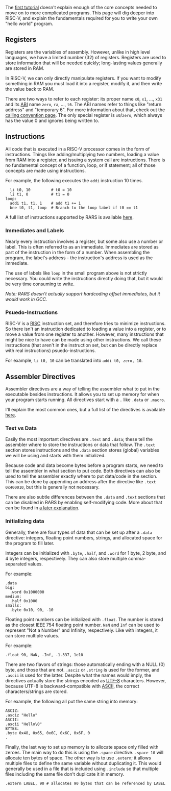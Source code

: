 The [first tutorial](Creating-Hello-World) doesn't explain enough of the core concepts needed to move on to more complicated programs. This page will dig deeper into RISC-V, and explain the fundamentals required for you to write your own "hello world" program.

## Registers

Registers are the variables of assembly. However, unlike in high level languages, we have a limited number (32) of registers. Registers are used to store information that will be needed quickly; long-lasting values generally are stored in RAM. 

In RISC-V, we can only directly manipulate registers. If you want to modify something in RAM you must load it into a register, modify it, and then write the value back to RAM.

There are two ways to refer to each register: its proper name `x0`, `x1`, ..., `x31` and its [ABI](https://en.wikipedia.org/wiki/Application_binary_interface) name `zero`, `ra`, ..., `t6`. The ABI names refer to things like "return address" and "temporary 6". For more information about that, check out the [calling convention page](Calling-Convention). The only special register is `x0`/`zero`, which always has the value 0 and ignores being written to.

## Instructions

All code that is executed in a RISC-V processor comes in the form of instructions. Things like adding/multiplying two numbers, loading a value from RAM into a register, and issuing a system call are instructions. There is no fundamental concept of a function, loop, or if statement; all of those concepts are made using instructions. 

For example, the following executes the `addi` instruction 10 times.

```
  li t0, 10         # t0 = 10
  li t1, 0          # t1 = 0
loop:
  addi t1, t1, 1    # add t1 += 1
  bne t0, t1, loop  # Branch to the loop label if t0 == t1 
```

A full list of instructions supported by RARS is available [here](Supported-Instructions).

### Immediates and Labels

Nearly every instruction involves a register, but some also use a number or label. This is often referred to as an immediate. Immediates are stored as part of the instruction in the form of a number. When assembling the program, the label's address - the instruction's address is used as the immediate.  

The use of labels like `loop` in the small program above is not strictly necessary. You could write the instructions directly doing that, but it would be very time consuming to write. 

_Note: RARS doesn't actually support hardcoding offset immediates, but it would work in GCC._

### Psuedo-Instructions

RISC-V is a [RISC](https://en.wikipedia.org/wiki/Reduced_instruction_set_computer) instruction set, and therefore tries to minimize instructions. So there isn't an instruction dedicated to loading a value into a register, or to move a value from one register to another. However, many instructions that might be nice to have can be made using other instructions. We call these instructions (that aren't in the instruction set, but can be directly replace with real instructions) psuedo-instructions.

For example, `li t0, 10` can be translated into `addi t0, zero, 10`.

## Assembler Directives 

Assembler directives are a way of telling the assembler what to put in the executable besides instructions. It allows you to set up memory for when your program starts running. All directives start with a `.` like `.data` or `.macro`.   

I'll explain the most common ones, but a full list of the directives is available [here](Assembler-Directives).

### Text vs Data

Easily the most important directives are `.text` and `.data`; these tell the assembler where to store the instructions or data that follow. The `.text` section stores instructions and the `.data` section stores (global) variables we will be using and starts with them initialized.

Because code and data become bytes before a program starts, we need to tell the assembler in what section to put code. Both directives can also be used to tell the assembler exactly where to put data/code in the section. This can be done by appending an address after the directive like `.text 0x400010`, but this is generally not necessary.  

There are also subtle differences between the `.data` and `.text` sections that can be disabled in RARS by enabling self-modifying code. More about that can be found in [a later explanation](Sections-and-Permissions).

### Initializing data

Generally, there are four types of data that can be set up after a `.data` directive: integers, floating point numbers, strings, and allocated space for the program to fill later.

Integers can be initialized with `.byte`, `.half`, and `.word` for 1 byte, 2 byte, and 4 byte integers, respectively. They can also store multiple comma-separated values.

For example:
```
.data
big:
  .word 0x1000000
medium:
  .half 0x1000
smalls:
  .byte 0x10, 90, -10
```

Floating point numbers can be initialized with `.float`. The number is stored as the closest IEEE 754 floating point number. `NaN` and `Inf` can be used to represent "Not a Number" and Infinity, respectively. Like with integers, it can store multiple values.

For example:
```
.float 90, NaN, -Inf, -1.337, 1e10
```

There are two flavors of strings: those automatically ending with a NULL (0) byte, and those that are not. `.asciz` or `.string` is used for the former, and `.ascii` is used for the latter. Despite what the names would imply, the directives actually store the strings encoded as [UTF-8](https://en.wikipedia.org/wiki/UTF-8) characters. However, because UTF-8 is backward-compatible with [ASCII](https://en.wikipedia.org/wiki/ASCII), the correct characters/strings are stored.

For example, the following all put the same string into memory:
```
ASCIZ:
.asciz "Hello"
ASCII:
.ascii "Hello\0"
BYTES:
.byte 0x48, 0x65, 0x6C, 0x6C, 0x6F, 0
.
```

Finally, the last way to set up memory is to allocate space only filled with zeroes. The main way to do this is using the `.space` directive. `.space 10` will allocate ten bytes of space. The other way is to use `.extern`; it allows multiple files to define the same variable without duplicating it. This would generally be used in a file that is included using `.include` so that multiple files including the same file don't duplicate it in memory.

```
.extern LABEL, 90 # allocates 90 bytes that can be referenced by LABEL
``` 




